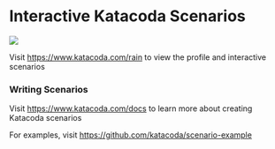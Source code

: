 # Interactive Katacoda Scenarios

[![](http://shields.katacoda.com/katacoda/rain/count.svg)](https://www.katacoda.com/rain "Get your profile on Katacoda.com")

Visit https://www.katacoda.com/rain to view the profile and interactive scenarios

### Writing Scenarios
Visit https://www.katacoda.com/docs to learn more about creating Katacoda scenarios

For examples, visit https://github.com/katacoda/scenario-example
